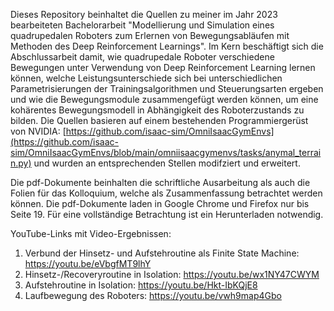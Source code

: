 Dieses Repository beinhaltet die Quellen zu meiner im Jahr 2023 bearbeiteten Bachelorarbeit "Modellierung und Simulation eines quadrupedalen Roboters zum Erlernen von Bewegungsabläufen mit Methoden des Deep Reinforcement Learnings". Im Kern beschäftigt sich die Abschlussarbeit damit, wie quadrupedale Roboter
verschiedene Bewegungen unter Verwendung von Deep Reinforcement Learning lernen können, welche Leistungsunterschiede sich bei unterschiedlichen Parametrisierungen der Trainingsalgorithmen und Steuerungsarten ergeben und wie die Bewegungsmodule zusammengefügt werden können, um eine kohärentes Bewegungsmodell in Abhängigkeit des Roboterzustands
zu bilden. Die Quellen basieren auf einem bestehenden Programmiergerüst von NVIDIA: [https://github.com/isaac-sim/OmniIsaacGymEnvs](https://github.com/isaac-sim/OmniIsaacGymEnvs/blob/main/omniisaacgymenvs/tasks/anymal_terrain.py) und wurden an entsprechenden Stellen modifziert und erweitert. 

Die pdf-Dokumente beinhalten die schriftliche Ausarbeitung als auch die Folien für das Kolloquium, welche als Zusammenfassung betrachtet werden können. Die pdf-Dokumente laden in Google Chrome und Firefox nur bis Seite 19. Für eine vollständige Betrachtung ist ein Herunterladen notwendig.

YouTube-Links mit Video-Ergebnissen:
1. Verbund der Hinsetz- und Aufstehroutine als Finite State Machine: https://youtu.be/eVbgfMT9lhY
2. Hinsetz-/Recoveryroutine in Isolation: https://youtu.be/wx1NY47CWYM
3. Aufstehroutine in Isolation: https://youtu.be/Hkt-IbKQjE8
4. Laufbewegung des Roboters: https://youtu.be/vwh9map4Gbo
